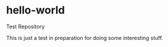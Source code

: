 # hello-world
Test Repository

This is just a test in preparation for doing some interesting stuff.
